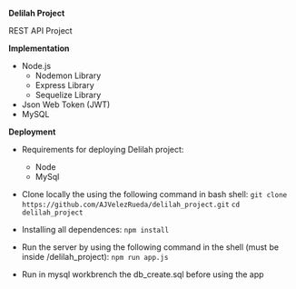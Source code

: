 **Delilah Project**

REST API Project 

**Implementation**
+ Node.js
    * Nodemon Library
    * Express Library
    * Sequelize Library
+  Json Web Token (JWT)
+  MySQL

**Deployment**
+ Requirements for deploying Delilah project:
    - Node
    - MySql

+ Clone locally the using the following command in bash shell:
    ```git clone https://github.com/AJVelezRueda/delilah_project.git```
    ```cd delilah_project```


+ Installing all dependences:
    ```npm install```

+ Run the server by using the following command in the shell (must be inside /delilah_project):
   ```npm run app.js```

+ Run in mysql workbrench the db_create.sql before using the app
